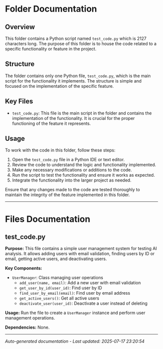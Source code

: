 # Folder Documentation

## Overview
This folder contains a Python script named `test_code.py` which is 2127 characters long. The purpose of this folder is to house the code related to a specific functionality or feature in the project.

## Structure
The folder contains only one Python file, `test_code.py`, which is the main script for the functionality it implements. The structure is simple and focused on the implementation of the specific feature.

## Key Files
- `test_code.py`: This file is the main script in the folder and contains the implementation of the functionality. It is crucial for the proper functioning of the feature it represents.

## Usage
To work with the code in this folder, follow these steps:
1. Open the `test_code.py` file in a Python IDE or text editor.
2. Review the code to understand the logic and functionality implemented.
3. Make any necessary modifications or additions to the code.
4. Run the script to test the functionality and ensure it works as expected.
5. Integrate the functionality into the larger project as needed.

Ensure that any changes made to the code are tested thoroughly to maintain the integrity of the feature implemented in this folder.

---

# Files Documentation

## test_code.py

**Purpose:** This file contains a simple user management system for testing AI analysis. It allows adding users with email validation, finding users by ID or email, getting active users, and deactivating users.

**Key Components:**
- `UserManager`: Class managing user operations
  - `add_user(name, email)`: Add a new user with email validation
  - `get_user_by_id(user_id)`: Find user by ID
  - `find_user_by_email(email)`: Find user by email address
  - `get_active_users()`: Get all active users
  - `deactivate_user(user_id)`: Deactivate a user instead of deleting

**Usage:** Run the file to create a `UserManager` instance and perform user management operations.

**Dependencies:** None.

---
*Auto-generated documentation - Last updated: 2025-07-17 23:20:54*
